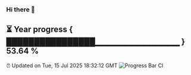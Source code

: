 ### Hi there 👋
⏳ Year progress { ████████████████▁▁▁▁▁▁▁▁▁▁▁▁▁▁ } 53.64 %
---
⏰ Updated on Tue, 15 Jul 2025 18:32:12 GMT
![Progress Bar CI](https://github.com/liununu/liununu/workflows/Progress%20Bar%20CI/badge.svg)
